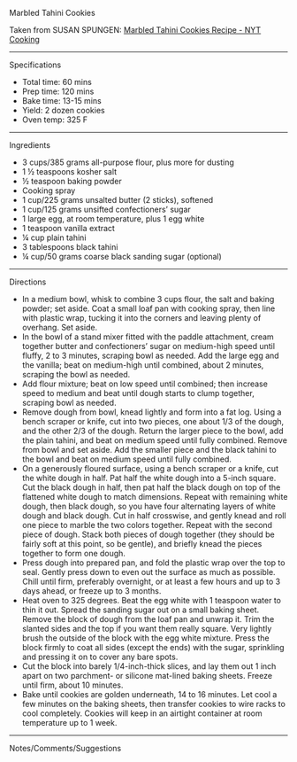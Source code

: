 Marbled Tahini Cookies

Taken from
SUSAN SPUNGEN: [Marbled Tahini Cookies Recipe - NYT Cooking](https://cooking.nytimes.com/recipes/1020650-marbled-tahini-cookies)

---
Specifications
- Total time: 60 mins
- Prep time: 120 mins
- Bake time: 13-15 mins
- Yield: 2 dozen cookies
- Oven temp: 325 F

---
Ingredients
- 3 cups/385 grams all-purpose flour, plus more for dusting
- 1 ½ teaspoons kosher salt
- ½ teaspoon baking powder
- Cooking spray
- 1 cup/225 grams unsalted butter (2 sticks), softened
- 1 cup/125 grams unsifted confectioners’ sugar
- 1 large egg, at room temperature, plus 1 egg white
- 1 teaspoon vanilla extract
- ¼ cup plain tahini
- 3 tablespoons black tahini
- ¼ cup/50 grams coarse black sanding sugar (optional)

---
Directions

- In a medium bowl, whisk to combine 3 cups flour, the salt and baking powder; set aside. Coat a small loaf pan with cooking spray, then line with plastic wrap, tucking it into the corners and leaving plenty of overhang. Set aside.
- In the bowl of a stand mixer fitted with the paddle attachment, cream together butter and confectioners’ sugar on medium-high speed until fluffy, 2 to 3 minutes, scraping bowl as needed. Add the large egg and the vanilla; beat on medium-high until combined, about 2 minutes, scraping the bowl as needed.
- Add flour mixture; beat on low speed until combined; then increase speed to medium and beat until dough starts to clump together, scraping bowl as needed.
- Remove dough from bowl, knead lightly and form into a fat log. Using a bench scraper or knife, cut into two pieces, one about 1/3 of the dough, and the other 2/3 of the dough. Return the larger piece to the bowl, add the plain tahini, and beat on medium speed until fully combined. Remove from bowl and set aside. Add the smaller piece and the black tahini to the bowl and beat on medium speed until fully combined.
- On a generously floured surface, using a bench scraper or a knife, cut the white dough in half. Pat half the white dough into a 5-inch square. Cut the black dough in half, then pat half the black dough on top of the flattened white dough to match dimensions. Repeat with remaining white dough, then black dough, so you have four alternating layers of white dough and black dough. Cut in half crosswise, and gently knead and roll one piece to marble the two colors together. Repeat with the second piece of dough. Stack both pieces of dough together (they should be fairly soft at this point, so be gentle), and briefly knead the pieces together to form one dough.
- Press dough into prepared pan, and fold the plastic wrap over the top to seal. Gently press down to even out the surface as much as possible. Chill until firm, preferably overnight, or at least a few hours and up to 3 days ahead, or freeze up to 3 months.
- Heat oven to 325 degrees. Beat the egg white with 1 teaspoon water to thin it out. Spread the sanding sugar out on a small baking sheet. Remove the block of dough from the loaf pan and unwrap it. Trim the slanted sides and the top if you want them really square. Very lightly brush the outside of the block with the egg white mixture. Press the block firmly to coat all sides (except the ends) with the sugar, sprinkling and pressing it on to cover any bare spots.
- Cut the block into barely 1/4-inch-thick slices, and lay them out 1 inch apart on two parchment- or silicone mat-lined baking sheets. Freeze until firm, about 10 minutes.
- Bake until cookies are golden underneath, 14 to 16 minutes. Let cool a few minutes on the baking sheets, then transfer cookies to wire racks to cool completely. Cookies will keep in an airtight container at room temperature up to 1 week.

---
Notes/Comments/Suggestions